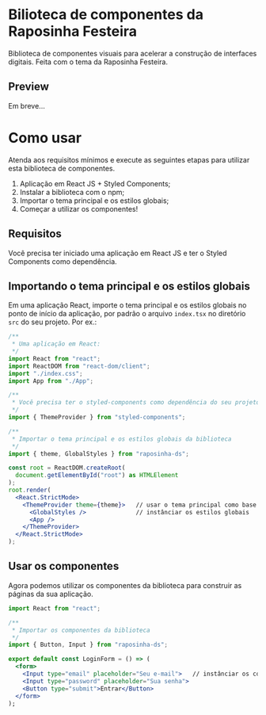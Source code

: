 # Bilioteca de componentes da Raposinha Festeira

Biblioteca de componentes visuais para acelerar a construção de interfaces digitais. Feita com o tema da Raposinha Festeira.

## Preview

Em breve...

# Como usar

Atenda aos requisitos mínimos e execute as seguintes etapas para utilizar esta biblioteca de componentes.

1. Aplicação em React JS + Styled Components;
2. Instalar a biblioteca com o npm;
3. Importar o tema principal e os estilos globais;
4. Começar a utilizar os componentes!

## Requisitos

Você precisa ter iniciado uma aplicação em React JS e ter o Styled Components como dependência.

<!-- ## Instalar a biblioteca

Em desenvolvimento... -->

## Importando o tema principal e os estilos globais

Em uma aplicação React, importe o tema principal e os estilos globais no ponto de início da aplicação, por padrão o arquivo `index.tsx` no diretório `src` do seu projeto. Por ex.:

```jsx
/**
 * Uma aplicação em React:
 */
import React from "react";
import ReactDOM from "react-dom/client";
import "./index.css";
import App from "./App";

/**
 * Você precisa ter o styled-components como dependência do seu projeto
 */
import { ThemeProvider } from "styled-components";

/**
 * Importar o tema principal e os estilos globais da biblioteca
 */
import { theme, GlobalStyles } from "raposinha-ds";

const root = ReactDOM.createRoot(
  document.getElementById("root") as HTMLElement
);
root.render(
  <React.StrictMode>
    <ThemeProvider theme={theme}>   // usar o tema principal como base do ThemeProvider do styled-components
      <GlobalStyles />              // instânciar os estilos globais
      <App />
    </ThemeProvider>
  </React.StrictMode>
);
```

## Usar os componentes

Agora podemos utilizar os componentes da biblioteca para construir as páginas da sua aplicação.

```jsx
import React from "react";

/**
 * Importar os componentes da biblioteca
 */
import { Button, Input } from "raposinha-ds";

export default const LoginForm = () => (
  <form>
    <Input type="email" placeholder="Seu e-mail">   // instânciar os componentes
    <Input type="password" placeholder="Sua senha">
    <Button type="submit">Entrar</Button>
  </form>
);
```
